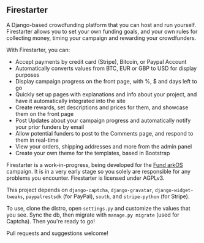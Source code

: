 ## Firestarter

A Django-based crowdfunding platform that you can host and run yourself. Firestarter allows you to set your own funding goals, and your own rules for collecting money, timing your campaign and rewarding your crowdfunders.

With Firestarter, you can:

 - Accept payments by credit card (Stripe), Bitcoin, or Paypal Account
 - Automatically converts values from BTC, EUR or GBP to USD for display purposes
 - Display campaign progress on the front page, with %, $ and days left to go
 - Quickly set up pages with explanations and info about your project, and have it automatically integrated into the site
 - Create rewards, set descriptions and prices for them, and showcase them on the front page
 - Post Updates about your campaign progress and automatically notify your prior funders by email
 - Allow potential funders to post to the Comments page, and respond to them in real-time
 - View your orders, shipping addresses and more from the admin panel
 - Create your own theme for the templates, based in Bootstrap

Firestarter is a work-in-progress, being developed for the [Fund arkOS](https://fund.arkos.io) campaign. It is in a very early stage so you solely are responsible for any problems you encounter. Firestarter is licensed under AGPLv3.

This project depends on `django-captcha`, `django-gravatar`, `django-widget-tweaks`, `paypalrestsdk` (for PayPal), `south`, and `stripe-python` (for Stripe). 

To use, clone the distro, open `settings.py` and customize the values that you see. Sync the db, then migrate with `manage.py migrate` (used for Captcha). Then you're ready to go!

Pull requests and suggestions welcome!
